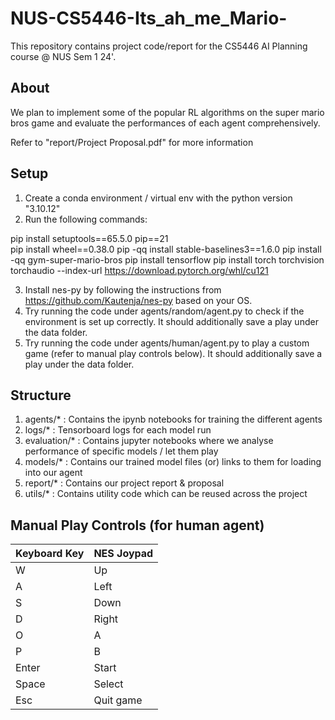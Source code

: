 # NUS-CS5446-Its_ah_me_Mario-

This repository contains project code/report for the CS5446 AI Planning course @ NUS Sem 1 24'.

## About

We plan to implement some of the popular RL algorithms on the super mario bros game and evaluate the performances of each agent comprehensively.

Refer to "report/Project Proposal.pdf" for more information

## Setup

1. Create a conda environment / virtual env with the python version "3.10.12"
2. Run the following commands:

pip install setuptools==65.5.0 pip==21  
pip install wheel==0.38.0
pip -qq install stable-baselines3==1.6.0
pip install -qq gym-super-mario-bros
pip install tensorflow
pip install torch torchvision torchaudio --index-url https://download.pytorch.org/whl/cu121

3. Install nes-py by following the instructions from https://github.com/Kautenja/nes-py based on your OS.
4. Try running the code under agents/random/agent.py to check if the environment is set up correctly. It should additionally save a play under the data folder.
5. Try running the code under agents/human/agent.py to play a custom game (refer to manual play controls below). It should additionally save a play under the data folder. 

## Structure

1. agents/* : Contains the ipynb notebooks for training the different agents
2. logs/* : Tensorboard logs for each model run
3. evaluation/* : Contains jupyter notebooks where we analyse performance of specific models / let them play
4. models/* : Contains our trained model files (or) links to them for loading into our agent
5. report/* : Contains our project report & proposal
6. utils/* : Contains utility code which can be reused across the project

## Manual Play Controls (for human agent)

| Keyboard Key | NES Joypad |
|:-------------|:-----------|
| W            | Up         |
| A            | Left       |
| S            | Down       |
| D            | Right      |
| O            | A          |
| P            | B          |
| Enter        | Start      |
| Space        | Select     |
| Esc          | Quit game  |
